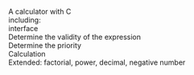 
A calculator with C  
including:  
interface  
Determine the validity of the expression  
Determine the priority  
Calculation  
Extended: factorial, power, decimal, negative number

